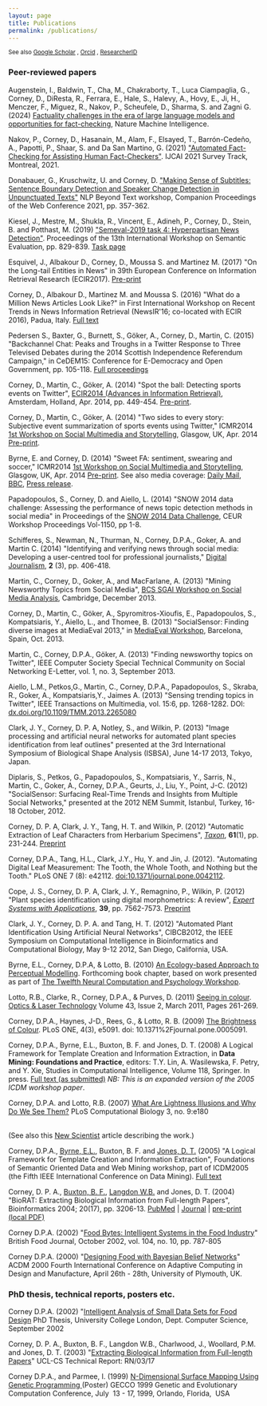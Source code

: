 ```yaml
---
layout: page
title: Publications
permalink: /publications/
---
```


<small>See also 
[Google Scholar](https://scholar.google.co.uk/citations?user=rwRmcP4AAAAJ&hl=en) ,
[Orcid](http://orcid.org/0000-0002-0651-9028) ,
[ResearcherID](http://www.researcherid.com/rid/C-1601-2008)
</small>

<h3>Peer-reviewed papers</h3>

<P>
Augenstein, I.,  Baldwin, T.,  Cha, M.,  Chakraborty, T.,  Luca Ciampaglia, G.,  Corney, D.,  DiResta, R.,  Ferrara, E.,  Hale, S.,  Halevy, A.,  Hovy, E.,  Ji, H.,  Menczer, F.,  Miguez, R.,  Nakov, P.,  Scheufele, D.,  Sharma, S. and Zagni G. (2024) <a href="https://rdcu.be/dRFy0">Factuality challenges in the era of large language models and opportunities for fact-checking</a>, Nature Machine Intelligence.



<P>

Nakov, P., Corney, D., Hasanain, M., Alam, F., Elsayed, T., Barrón-Cedeño, A., Papotti, P., Shaar, S. and Da San Martino, G. (2021) 	<a href="https://arxiv.org/abs/2103.07769">"Automated Fact-Checking for Assisting Human Fact-Checkers"</a>. IJCAI 2021 Survey Track, Montreal, 2021.	

<P>

Donabauer, G., Kruschwitz, U. and Corney, D. <a href="https://www.researchgate.net/publication/350888509_Making_Sense_of_Subtitles_Sentence_Boundary_Detection_and_Speaker_Change_Detection_in_Unpunctuated_Texts">"Making Sense of Subtitles: Sentence Boundary Detection and Speaker Change Detection in Unpunctuated Texts"</a> NLP Beyond Text workshop, Companion Proceedings of the Web Conference 2021, pp. 357-362.	

<P>
Kiesel, J.,  Mestre, M., Shukla, R., Vincent, E., Adineh, P., Corney, D., Stein, B. and Potthast, M. (2019) <a href="https://www.aclweb.org/anthology/S19-2145.pdf">"Semeval-2019 task 4: Hyperpartisan News Detection"</a>.
Proceedings of the 13th International Workshop on Semantic Evaluation, pp. 829-839.
<a href="https://pan.webis.de/semeval19/semeval19-web/">Task page</a>
</P>

<P>Esquivel, J., Albakour D., Corney, D., Moussa S. and Martinez M. (2017)
"On the Long-tail Entities in News" in 39th European Conference on Information Retrieval Research (ECIR2017). <a href="http://research.signalmedia.co/assets/long-tail-entities_CRC.pdf">Pre-print</a></P>

<P>Corney, D., Albakour D., Martinez M. and Moussa S. (2016)
"What do a Million News Articles Look Like?" in First International Workshop on Recent Trends in News Information Retrieval (NewsIR'16; co-located with ECIR 2016), Padua, Italy. <a href="http://ceur-ws.org/Vol-1568/paper8.pdf">Full text</a></P>

<p>Pedersen S., Baxter, G., Burnett, S., Göker, A., Corney, D., Martin, C. (2015) "Backchannel Chat: Peaks and Troughs in a Twitter Response to Three Televised Debates during the 2014 Scottish Independence Referendum Campaign," in 
CeDEM15: Conference for E-Democracy and Open Government, pp. 105-118.
<a href="http://www.donau-uni.ac.at/imperia/md/content/department/gpa/zeg/bilder/cedem/cedem15/cedem15_oa_proceedings.pdf">Full proceedings</a>

<p>Corney, D., Martin, C., Göker, A. (2014) "Spot the ball: Detecting sports events on Twitter", <a href="http://ecir2014.org">ECIR2014 (Advances in Information Retrieval)</a>, Amsterdam, Holland, Apr. 2014, pp. 449-454. <a href="../papers/ECIR_SpotTheBall.pdf">Pre-print</a>.

<p>Corney, D., Martin, C., Göker, A. (2014) "Two sides to every story: Subjective event summarization of sports events using Twitter," ICMR2014 <a href="https://sites.google.com/site/socialmultimediastorytelling/">1st Workshop on Social Multimedia and
Storytelling</a>, Glasgow, UK, Apr. 2014 <a href="../papers/ICMR14_TwoSides.pdf">Pre-print</a>.

<p>Byrne, E. and Corney, D. (2014)  "Sweet FA: sentiment, swearing and soccer," ICMR2014 <a href="https://sites.google.com/site/socialmultimediastorytelling/">1st Workshop on Social Multimedia and
Storytelling</a>, Glasgow, UK, Apr. 2014 <a href="../papers/SweetFA.pdf">Pre-print</a>. See also media coverage: <a href="http://www.dailymail.co.uk/news/article-2591814/Youll-surprised-football-fans-F-C-tweet-favourite-FC-Supporters-swear-OWN-TEAM.html">Daily Mail</a>, <a href="http://www.bbc.co.uk/news/uk-scotland-north-east-orkney-shetland-26790169">BBC</a>, <a href="http://www.rgu.ac.uk/news/no-sherlock-research-shows-that-football-fans-like-to-swear">Press release</a>.

<p>Papadopoulos, S., Corney, D. and Aiello, L. (2014) "SNOW 2014 data challenge: Assessing the performance of
news topic detection methods in social media" in Proceedings of the <a href="http://www.snow-workshop.org/2014/?page_id=37">SNOW 2014 Data Challenge</a>, <a hred="http://ceur-ws.org/Vol-1150/">CEUR Workshop Proceedings Vol-1150</a>, pp 1-8.

<p>Schifferes, S., Newman, N., Thurman, N., Corney, D.P.A., Goker, A. and Martin C. (2014) "Identifying and verifying news through social media: Developing a user-centred tool for professional journalists," <a href="http://www.tandfonline.com/doi/abs/10.1080/21670811.2014.892747#.U0-zDuJpvyM">Digital Journalism</a>, <b>2</b> (3), pp. 406-418.

<p>Martin, C., Corney, D., Goker, A., and  MacFarlane, A. (2013) "Mining Newsworthy Topics from Social Media", <a href="http://www.bcs-sgai.org/ai2013/?section=workshops">BCS SGAI Workshop on Social Media Analysis</a>, Cambridge, December 2013. 


<p>Corney, D., Martin, C., Göker, A., Spyromitros-Xioufis, E., Papadopoulos, S., Kompatsiaris, Y.,  Aiello, L., and Thomee, B. (2013) "SocialSensor: Finding diverse images at MediaEval 2013," in <a href="http://ceur-ws.org/Vol-1043/mediaeval2013_submission_24.pdf">MediaEval Workshop</a>, Barcelona, Spain, Oct. 2013. 

<p>Martin, C., Corney, D.P.A., Göker, A. (2013) "Finding newsworthy topics on Twitter", IEEE Computer Society Special Technical Community on Social Networking E-Letter, vol. 1, no. 3, September 2013. 

<p>Aiello, L.M., Petkos,G., Martin, C., Corney, D.P.A., Papadopoulos, S., Skraba, R., Goker, A., Kompatsiaris,Y., Jaimes A. (2013) "Sensing trending topics in Twitter", IEEE Transactions on Multimedia, vol. 15:6, pp. 1268-1282. DOI: <a href="http://dx.doi.org/10.1109/TMM.2013.2265080">dx.doi.org/10.1109/TMM.2013.2265080</a>

<p> Clark, J. Y., Corney, D. P. A, Notley, S., and Wilkin, P. (2013) "Image processing and artificial neural networks for automated plant species identification from leaf outlines" presented at the 3rd International Symposium of Biological Shape Analysis (ISBSA), June 14-17 2013, Tokyo, Japan. 

<p>Diplaris, S., Petkos, G., Papadopoulos, S., Kompatsiaris, Y., Sarris, N., Martin, C., Goker, A., Corney, D.P.A., Geurts, J., Liu, Y., Point, J-C. (2012) "SocialSensor: Surfacing Real-Time Trends and Insights from Multiple Social Networks," presented at the 2012 NEM Summit, Istanbul, Turkey, 16-18 October, 2012.

<p>Corney, D. P. A, Clark, J. Y., Tang, H. T. and Wilkin, P. (2012) "Automatic Extraction of Leaf Characters from Herbarium Specimens", <i><a href="http://www.ingentaconnect.com/content/iapt/tax">Taxon</a></i>, <b>61</b>(1), pp. 231-244. <a href="../papers/CorneyTaxon_preprint.pdf">Preprint</a>

<p>Corney, D.P.A., Tang, H.L., Clark, J.Y., Hu, Y. and Jin, J. (2012). "Automating Digital Leaf Measurement: The Tooth, the Whole Tooth, and Nothing but the Tooth." PLoS ONE 7 (8): e42112. <a href="http://dx.doi.org/10.1371/journal.pone.0042112">doi:10.1371/journal.pone.0042112</a>.

<p>Cope, J. S., Corney, D. P. A, Clark, J. Y., Remagnino, P., Wilkin, P. (2012)
"Plant species identification using digital morphometrics: A review", <i><a href="http://dx.doi.org/10.1016/j.eswa.2012.01.073">Expert Systems with Applications</a></i>, <b>39</b>, pp. 7562-7573. <a href="../papers/BotMorphReview_preprint.pdf">Preprint</a>

<p>
Clark, J. Y., Corney, D. P. A. and Tang, H. T. (2012) "Automated Plant Identification Using Artificial Neural Networks", CIBCB2012, the IEEE Symposium on Computational Intelligence in Bioinformatics and Computational Biology, May 9-12 2012, San Diego, California, USA.

<p>
Byrne, E.L., Corney, D.P.A, & Lotto, B. (2010) <a href="http://www.worldscibooks.com/compsci/8076.html">An Ecology-based Approach to Perceptual Modelling</a>. Forthcoming book chapter, based on work presented as part of <a href="http://www.bbk.ac.uk/psyc/staff/academic/eddyjdavelaar/ncpw12/index.php">
The Twelfth Neural Computation and Psychology Workshop</a>.

<P>

Lotto, R.B., Clarke, R., Corney, D.P.A., & Purves, D. (2011) <a href="http://dx.doi.org/10.1016/j.optlastec.2010.02.006">Seeing in colour</a>. <a href="http://www.elsevier.com/locate/optlastec">Optics & Laser Technology</a> Volume 43, Issue 2, March 2011, Pages 261-269.

<P>
Corney, D.P.A., Haynes, J-D., Rees, G., & Lotto, R. B. (2009) <a href="http://www.plosone.org/article/info%3Adoi%2F10.1371%2Fjournal.pone.0005091">The Brightness of Colour</a>. PLoS ONE, 4(3), e5091. doi: 10.1371%2Fjournal.pone.0005091.

<P>
Corney, D.P.A., Byrne, E.L., Buxton, B. F. and Jones, D. T. (2008) A Logical Framework for Template Creation and Information Extraction, in <b>Data Mining: Foundations and Practice</b>, editors: T.Y. Lin, A. Wasilewska, F. Petry, and Y. Xie, Studies in Computational Intelligence, Volume 118, Springer. In press.
<a href="../papers/framework_submitted.pdf">Full text (as submitted)</a> <I>NB: This is an expanded version of the 2005 ICDM workshop paper</I>.

<P>

Corney, D.P.A. and Lotto, R.B. (2007) <A href="http://compbiol.plosjournals.org/perlserv/?request=get-document&doi=10.1371/journal.pcbi.0030180">What Are Lightness Illusions and Why Do We See Them?</A> PLoS Computational Biology 3, no. 9:e180

<br>(See also this <A href="http://technology.newscientist.com/article/dn12701-artificial-brain-falls-for-optical-illusions.html">New Scientist</A> article describing the work.)



<P>
Corney, D.P.A., <a href="http://www.emmabyrne.net/" target="_top">Byrne, E.L.</a>, Buxton, B. F. and <a href="http://www.cs.ucl.ac.uk/staff/D.Jones/" target="_top">Jones, D. T.</a> (2005) "A Logical Framework for Template Creation and Information Extraction", Foundations of Semantic Oriented Data and Web Mining workshop, part of ICDM2005 (the Fifth IEEE International Conference on Data Mining). <a href="../papers/FrameworkPaper_Corney.pdf">Full text</a>
</P>

<P>Corney, D. P. A., <A href="http://www.cs.ucl.ac.uk/people/B.Buxton.html">Buxton, B. F.</A>, <a href="http://www.cs.essex.ac.uk/staff/W.Langdon/" target="_top">Langdon W.B.</a> and Jones, D. T. (2004) "BioRAT: Extracting Biological Information from Full-length Papers", Bioinformatics 2004; 20(17), pp. 3206-13. <a href="http://www.ncbi.nlm.nih.gov/entrez/query.fcgi?cmd=Retrieve&db=pubmed&dopt=Abstract&list_uids=15231534">PubMed</a> | <a href="http://bioinformatics.oupjournals.org/cgi/content/short/20/17/3206">Journal</a> |
 <a href="../papers/corney2004_preprint.pdf">pre-print (local PDF)</a>
 </P>



 <P>Corney D.P.A. (2002) "<A HREF="../papers/FoodBytes.pdf">Food Bytes: Intelligent Systems in the Food Industry</A>" British Food Journal, October 2002, vol. 104, no. 10, pp. 787-805</P>



 <P>Corney D.P.A. (2000) "<A HREF="../papers/FoodACDM.pdf">Designing Food with Bayesian Belief Networks</A>" ACDM 2000 Fourth International Conference on Adaptive Computing in Design and Manufacture, April 26th - 28th, University of Plymouth, UK. </P>

<h3>PhD thesis, technical reports, posters etc.</h3>

 <P>Corney D.P.A. (2002) "<A HREF="phd/index.html">Intelligent Analysis of Small Data Sets for Food Design</A> PhD Thesis, University College London, Dept. Computer Science, September 2002 </P>

<P>Corney, D. P. A., Buxton, B. F., Langdon W.B., Charlwood, J., Woollard, P.M. and Jones, D. T. (2003) "<A HREF =" http://bioinf.cs.ucl.ac.uk/biorat/bioratTR.pdf">Extracting Biological Information from Full-length Papers</A>" UCL-CS Technical Report: RN/03/17</P>

 <P>Corney D.P.A., and Parmee, I. (1999) <A HREF="../papers/gecco_surfaceGP.pdf">N-Dimensional Surface&nbsp;Mapping Using Genetic&nbsp;Programming </A>  (Poster) GECCO 1999 Genetic and Evolutionary Computation Conference, July&nbsp; 13 - 17, 1999, Orlando, Florida,&nbsp; USA
 </P>






